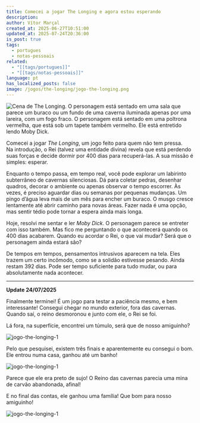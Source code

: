 ```yaml
---
title: Comecei a jogar The Longing e agora estou esperando
description: 
author: Vítor Marçal
created_at: 2025-06-27T10:51:00
updated_at: 2025-07-24T20:36:00
is_post: true
tags:
  - portugues
  - notas-pessoais
related:
  - "[[tags/portugues]]"
  - "[[tags/notas-pessoais]]"
language: pt
has_localized_posts: false
image: /jogos/the-longing/jogo-the-longing.png
---
```


![Cena de The Longing. O personagem está sentado em uma sala que parece um buraco ou um fundo de uma caverna iluminada apenas por uma lareira, com um fogo fraco. O personagem está sentado em uma poltrona vermelha, que está sob um tapete também vermelho. Ele está entretido lendo Moby Dick.](/jogos/the-longing/jogo-the-longing.png)

Comecei a jogar _The Longing_, um jogo feito para quem não tem pressa.  
Na introdução, o Rei (talvez uma entidade divina) revela que está perdendo suas forças e decide dormir por 400 dias para recuperá-las. A sua missão é simples: esperar.

Enquanto o tempo passa, em tempo real, você pode explorar um labirinto subterrâneo de cavernas silenciosas. Dá para coletar pedras, desenhar quadros, decorar o ambiente ou apenas observar o tempo escorrer. Às vezes, é preciso aguardar dias ou semanas por pequenas mudanças. Um pingo d’água leva mais de um mês para encher um buraco. O musgo cresce lentamente até abrir caminho para novas áreas. Fazer nada é uma opção, mas sentir tédio pode tornar a espera ainda mais longa.

Hoje, resolvi me sentar e ler _Moby Dick_. O personagem parece se entreter com isso também. Mas fico me perguntando o que acontecerá quando os 400 dias acabarem. Quando eu acordar o Rei, o que vai mudar? Será que o personagem ainda estará são?

De tempos em tempos, pensamentos intrusivos aparecem na tela. Eles trazem um certo incômodo, como se a solidão estivesse pesando. Ainda restam 392 dias. Pode ser tempo suficiente para tudo mudar, ou para absolutamente nada acontecer.

---

**Update 24/07/2025**

Finalmente terminei! É um jogo para testar a paciência mesmo, e bem interessante! Consegui chegar no mundo exterior, fora das cavernas.  Quando saí, o reino desmoronou e junto com ele, o Rei se foi.

Lá fora, na superfície, encontrei um túmulo, será que de nosso amiguinho?

![jogo-the-longing-1](/jogos/the-longing/jogo-the-longing-1.png)

Pelo que pesquisei, existem três finais e aparentemente eu consegui o bom. Ele entrou numa casa, ganhou até um banho!

![jogo-the-longing-1](/jogos/the-longing/jogo-the-longing-2.png)

Parece que ele era preto de sujo! O Reino das cavernas parecia uma mina de carvão abandonada, afinal!

E no final das contas, ele ganhou uma família! Que bom para nosso amiguinho!

![jogo-the-longing-1](/jogos/the-longing/jogo-the-longing-3.png)


